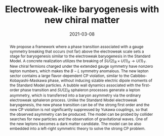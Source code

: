 ---
title: "Electroweak-like baryogenesis with new chiral matter"
authors:
- Kohei Fujikura
- Keisuke Harigaya
- Yuichiro Nakai
- admin
date: "2021-03-08"
doi: "10.1007/JHEP07(2021)224"

# Schedule page publish date (NOT publication's date).
publishDate: "2021-07-29"

# Publication type.
# Legend: 0 = Uncategorized; 1 = Conference paper; 2 = Journal article;
# 3 = Preprint / Working Paper; 4 = Report; 5 = Book; 6 = Book section;
# 7 = Thesis; 8 = Patent


# Publication name and optional abbreviated publication name.
publication: "Journal of High Energy Physics"
publication_short: "JHEP"

abstract:  We propose a framework where a phase transition associated with a gauge symmetry breaking that
  occurs (not far) above the electroweak scale sets a stage for baryogenesis
  similar to the electroweak baryogenesis in the Standard Model.
  A concrete realization utilizes the breaking of $SU(2)_R \times U(1)_X \rightarrow U(1)_Y$.
  New chiral fermions charged under the extended gauge symmetry have nonzero lepton numbers,
  which makes the $B-L$ symmetry anomalous.
  The new lepton sector contains a large flavor-dependent CP violation, similar to the
  Cabibbo-Kobayashi-Maskawa phase, without inducing sizable electric dipole moments of the Standard Model particles.
  A bubble wall dynamics associated with the first-order phase transition and $SU(2)_R$ sphaleron processes
  generate a lepton asymmetry, which is transferred into a baryon asymmetry via the ordinary electroweak sphaleron process.
  Unlike the Standard Model electroweak baryogenesis, the new phase transition can be of the strong first order
  and the new CP violation is not significantly suppressed by Yukawa couplings,
  so that the observed asymmetry can be produced. 
  The model can be probed by collider searches for new particles and the observation of gravitational waves.
  One of the new leptons becomes a dark matter candidate.
  The model can be also embedded into a left-right symmetric theory to solve the strong CP problem.

# Summary. An optional shortened abstract.
summary: It has been known the electroweak baryogenesis (EWBG) in the minimal SM is suppressed by the large damping rate of the quark quasiparticle in the thermal plasma, due to the strong QCD interaction. Old literatures proposed a possibility that lepton scattering may be capable of generating enough baryon asymmetry since the damping rate could be much smaller. Is this really the case? This paper proposes a model that mimic the SM quark sector with chiral leptons. We investigate the thermodynamics in detail and concluded that it could be only marginally OK to generate the baryon asymmetry from a lepton sector with CKM-like structure.

tags:
- electroweak phase transition
- CKM matrix
- electroweak baryogenesis
- baryogenesis
- non-local baryogenesis
- EDM
- atomic EDM
- quasiparticle
featured: true

links:
- name: arXiv
  url: https://arxiv.org/abs/2103.05005
url_pdf: https://arxiv.org/pdf/2103.05005.pdf
# url_code: 'https://github.com/wowchemy/wowchemy-hugo-themes'
# url_dataset: '#'
# url_poster: '#'
# url_project: ''
# url_slides: ''
# url_source: ''
# url_video: '#'

# Featured image
# To use, add an image named `featured.jpg/png` to your page's folder. 
image:
  # caption: 'Image credit: [**Unsplash**](https://unsplash.com/photos/s9CC2SKySJM)'
  focal_point: ""
  preview_only: true

# Associated Projects (optional).
#   Associate this publication with one or more of your projects.
#   Simply enter your project's folder or file name without extension.
#   E.g. `internal-project` references `content/project/internal-project/index.md`.
#   Otherwise, set `projects: []`.
projects:
- EWBG

share: false
# Slides (optional).
#   Associate this publication with Markdown slides.
#   Simply enter your slide deck's filename without extension.
#   E.g. `slides: "example"` references `content/slides/example/index.md`.
#   Otherwise, set `slides: ""`.
# slides: example
---